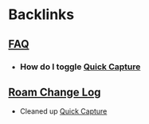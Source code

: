 
# Backlinks
## [FAQ](<FAQ.md>)
- ### **How do I toggle** [Quick Capture](<Quick Capture.md>)

## [Roam Change Log](<Roam Change Log.md>)
- Cleaned up [Quick Capture](<Quick Capture.md>)

